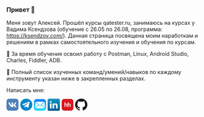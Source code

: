 ### Привет 👋

Меня зовут Алексей. Прошёл курсы qatester.ru, занимаюсь на курсах у Вадима Ксендзова (обучение с 26.05 по 26.08, программа: https://ksendzov.com/). Данная страница посвящена моим наработкам и решениям в рамках самостоятельного изучения и обучения по курсам.

:blue_book: За время обучения освоил работу с Postman, Linux, Android Studio, Charles, Fiddler, ADB.

:pushpin: Полный список изученных команд/умений/навыков по каждому инструменту указан ниже в закрепленных разделах.

Написать мне:

[![Vk](icons/vk.png)](https://vk.com/id217205677)
[![Telegram](icons/telegram.png)](https://t.me/TommyBahama)
[![Mail](icons/mail.png)](mailto:Obvintsev.Aleksey@yandex.ru)
[![LinkedIn](icons/linkedin.png)](https://www.linkedin.com/in/алексей-обвинцев-050531217)
[![HeadHunter](icons/hh.png)](https://omsk.hh.ru/resume/a1a415a7ff0912a8d70039ed1f6162316b7137)
[![GitHub](icons/github.png)](https://github.com/ObvintsevAleks)



<!--
**ObvintsevAleks/ObvintsevAleks** is a ✨ _special_ ✨ repository because its `README.md` (this file) appears on your GitHub profile.

Here are some ideas to get you started:

- 🔭 I’m currently working on ...
- 🌱 I’m currently learning ...
- 👯 I’m looking to collaborate on ...
- 🤔 I’m looking for help with ...
- 💬 Ask me about ...
- 📫 How to reach me: ...
- 😄 Pronouns: ...
- ⚡ Fun fact: ...
-->
